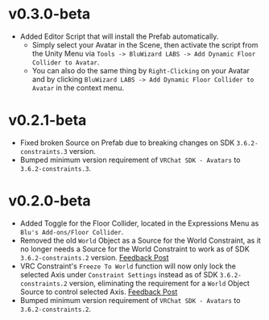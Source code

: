 # v0.3.0-beta
- Added Editor Script that will install the Prefab automatically.
  - Simply select your Avatar in the Scene, then activate the script from the Unity Menu via `Tools -> BluWizard LABS -> Add Dynamic Floor Collider to Avatar`.
  - You can also do the same thing by `Right-Clicking` on your Avatar and by clicking `BluWizard LABS -> Add Dynamic Floor Collider to Avatar` in the context menu.

# v0.2.1-beta
- Fixed broken Source on Prefab due to breaking changes on SDK `3.6.2-constraints.3` version.
- Bumped minimum version requirement of `VRChat SDK - Avatars` to `3.6.2-constraints.3`.

# v0.2.0-beta
- Added Toggle for the Floor Collider, located in the Expressions Menu as `Blu's Add-ons/Floor Collider`.
- Removed the old `World` Object as a Source for the World Constraint, as it no longer needs a Source for the World Constraint to work as of SDK `3.6.2-constraints.2` version. [Feedback Post](https://feedback.vrchat.com/open-beta/p/1471-freeze-to-world-doesnt-work-if-parent-constraint-has-0-sources)
- VRC Constraint's `Freeze To World` function will now only lock the selected Axis under `Constraint Settings` instead as of SDK `3.6.2-constraints.2` version, eliminating the requirement for a `World` Object Source to control selected Axis. [Feedback Post](https://feedback.vrchat.com/open-beta/p/vrc-constraints-freeze-world-axis-should-only-freeze-the-selected-axis-in-the-co)
- Bumped minimum version requirement of `VRChat SDK - Avatars` to `3.6.2-constraints.2`.